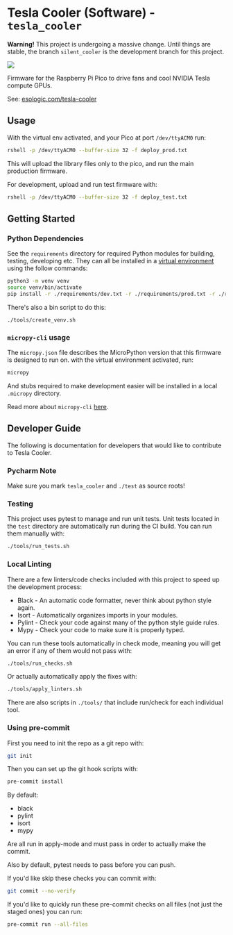 # Tesla Cooler (Software) - `tesla_cooler` 

**Warning!** This project is undergoing a massive change. Until things are stable, the branch
`silent_cooler` is the development branch for this project. 

![](./image.jpg)

Firmware for the Raspberry Pi Pico to drive fans and cool NVIDIA Tesla compute GPUs.

See: [esologic.com/tesla-cooler](https://www.esologic.com/tesla-cooler)

## Usage

With the virtual env activated, and your Pico at port `/dev/ttyACM0` run: 

```bash
rshell -p /dev/ttyACM0 --buffer-size 32 -f deploy_prod.txt
```

This will upload the library files only to the pico, and run the main production firmware.

For development, upload and run test firmware with:

```bash
rshell -p /dev/ttyACM0 --buffer-size 32 -f deploy_test.txt
```

## Getting Started

### Python Dependencies

See the `requirements` directory for required Python modules for building, testing, developing etc.
They can all be installed in a [virtual environment](https://docs.python.org/3/library/venv.html) 
using the follow commands:

```bash
python3 -m venv venv
source venv/bin/activate
pip install -r ./requirements/dev.txt -r ./requirements/prod.txt -r ./requirements/test.txt
```

There's also a bin script to do this:

```
./tools/create_venv.sh
```

### `micropy-cli` usage

The `micropy.json` file describes the MicroPython version that this firmware is designed to run on.
with the virtual environment activated, run:

```bash
micropy
```

And stubs required to make development easier will be installed in a local `.micropy` directory.

Read more about `micropy-cli` [here](https://github.com/BradenM/micropy-cli).

## Developer Guide

The following is documentation for developers that would like to contribute
to Tesla Cooler.

### Pycharm Note

Make sure you mark `tesla_cooler` and `./test` as source roots!

### Testing

This project uses pytest to manage and run unit tests. Unit tests located in the `test` directory 
are automatically run during the CI build. You can run them manually with:

```bash
./tools/run_tests.sh
```

### Local Linting

There are a few linters/code checks included with this project to speed up the development process:

* Black - An automatic code formatter, never think about python style again.
* Isort - Automatically organizes imports in your modules.
* Pylint - Check your code against many of the python style guide rules.
* Mypy - Check your code to make sure it is properly typed.

You can run these tools automatically in check mode, meaning you will get an error if any of them
would not pass with:

```bash
./tools/run_checks.sh
```

Or actually automatically apply the fixes with:

```bash
./tools/apply_linters.sh
```

There are also scripts in `./tools/` that include run/check for each individual tool.


### Using pre-commit

First you need to init the repo as a git repo with:

```bash
git init
```

Then you can set up the git hook scripts with:

```bash
pre-commit install
```

By default:

* black
* pylint
* isort
* mypy

Are all run in apply-mode and must pass in order to actually make the commit.

Also by default, pytest needs to pass before you can push.

If you'd like skip these checks you can commit with:

```bash
git commit --no-verify
```

If you'd like to quickly run these pre-commit checks on all files (not just the staged ones) you
can run:

```bash
pre-commit run --all-files
```
